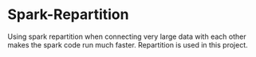 # Spark-Repartition

Using spark repartition when connecting very large data with each other makes the spark code run much faster. Repartition is used in this project.
